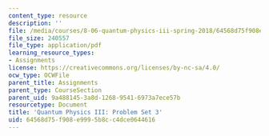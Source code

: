 ```yaml
---
content_type: resource
description: ''
file: /media/courses/8-06-quantum-physics-iii-spring-2018/64568d75f908e9995b8cc4dce0644616_MIT8_06S18ps3.pdf
file_size: 240557
file_type: application/pdf
learning_resource_types:
- Assignments
license: https://creativecommons.org/licenses/by-nc-sa/4.0/
ocw_type: OCWFile
parent_title: Assignments
parent_type: CourseSection
parent_uid: 9a488145-3a8d-1268-9541-6973a7ece57b
resourcetype: Document
title: 'Quantum Physics III: Problem Set 3'
uid: 64568d75-f908-e999-5b8c-c4dce0644616
---
```

